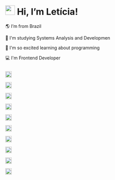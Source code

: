 # <img src=https://github.com/TheDudeThatCode/TheDudeThatCode/blob/master/Assets/Hi.gif width="30" /> Hi, I’m Letícia!

🌎 I’m from Brazil

📖 I'm studying Systems Analysis and Developmen

🧠 I'm so excited learning about programming 

💻 I'm Frontend Developer 

<code> <img height="20" src="https://img.shields.io/badge/Angular-DD0031?style=for-the-badge&logo=angular&logoColor=white" /> </code>
<code> <img height="20" src="https://img.shields.io/badge/Flutter-%2302569B.svg?style=for-the-badge&logo=Flutter&logoColor=white" /> </code>
<code> <img height="20" src="https://img.shields.io/badge/dart-%230175C2.svg?style=for-the-badge&logo=dart&logoColor=white" /> </code>
<code> <img height="20" src="https://img.shields.io/badge/TypeScript-007ACC?style=for-the-badge&logo=typescript&logoColor=white" /> </code>
<code> <img height="20" src="https://img.shields.io/badge/JavaScript-323330?style=for-the-badge&logo=javascript&logoColor=F7DF1E" /> </code>
<code> <img height="20" src="https://img.shields.io/badge/chart.js-F5788D.svg?style=for-the-badge&logo=chart.js&logoColor=white" /> </code>
<code> <img height="20" src="https://img.shields.io/badge/html5-%23E34F26.svg?style=for-the-badge&logo=html5&logoColor=white" /> </code>
<code> <img height="20" src="https://img.shields.io/badge/css3-%231572B6.svg?style=for-the-badge&logo=css3&logoColor=white" /> </code>
<code> <img height="20" src="https://img.shields.io/badge/SASS-hotpink.svg?style=for-the-badge&logo=SASS&logoColor=white" /> </code>
<code> <img height="20" src="https://img.shields.io/badge/c-%2300599C.svg?style=for-the-badge&logo=c&logoColor=white" /> </code>

